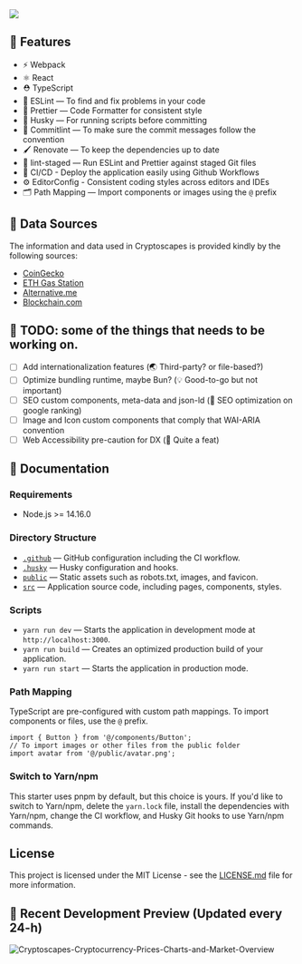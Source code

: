 <img src='https://socialify.git.ci/zourdyzou/krakenmaze/image?description=1&font=Source%20Code%20Pro&forks=1&language=1&name=1&owner=1&pattern=Charlie%20Brown&pulls=1&stargazers=1&theme=Dark' />

## 🎪 Features

- ⚡️ Webpack
- ⚛️ React 
- ⛑ TypeScript
- 📏 ESLint — To find and fix problems in your code
- 💖 Prettier — Code Formatter for consistent style
- 🐶 Husky — For running scripts before committing
- 🚓 Commitlint — To make sure the commit messages follow the convention
- 🖌 Renovate — To keep the dependencies up to date
- 🚫 lint-staged — Run ESLint and Prettier against staged Git files
- 👷 CI/CD - Deploy the application easily using Github Workflows
- ⚙️ EditorConfig - Consistent coding styles across editors and IDEs
- 🗂 Path Mapping — Import components or images using the `@` prefix

## 📝  Data Sources
The information and data used in Cryptoscapes is provided kindly by the following sources:

- [CoinGecko][5]
- [ETH Gas Station][6]
- [Alternative.me][7]
- [Blockchain.com][8]


## 🎯 TODO: some of the things that needs to be working on.

- [ ] Add internationalization features (🌏 Third-party? or file-based?)
- [ ] Optimize bundling runtime, maybe Bun? (💡 Good-to-go but not important)
- [ ] SEO custom components, meta-data and json-ld (🧪 SEO optimization on google ranking)
- [ ] Image and Icon custom components that comply that WAI-ARIA convention
- [ ] Web Accessibility pre-caution for DX (🔰 Quite a feat)

## 📜 Documentation

### Requirements

- Node.js >= 14.16.0


### Directory Structure

- [`.github`](.github) — GitHub configuration including the CI workflow.<br>
- [`.husky`](.husky) — Husky configuration and hooks.<br>
- [`public`](./public) — Static assets such as robots.txt, images, and favicon.<br>
- [`src`](./src) — Application source code, including pages, components, styles.

### Scripts

- `yarn run dev` — Starts the application in development mode at `http://localhost:3000`.
- `yarn run build` — Creates an optimized production build of your application.
- `yarn run start` — Starts the application in production mode.
<!-- - `pnpm type-check` — Validate code using TypeScript compiler. -->
<!-- - `pnpm lint` — Runs ESLint for all files in the `src` directory. -->
<!-- - `pnpm format` — Runs Prettier for all files in the `src` directory. -->

### Path Mapping

TypeScript are pre-configured with custom path mappings. To import components or files, use the `@` prefix.

```tsx
import { Button } from '@/components/Button';
// To import images or other files from the public folder
import avatar from '@/public/avatar.png';
```

### Switch to Yarn/npm

This starter uses pnpm by default, but this choice is yours. If you'd like to switch to Yarn/npm, delete the `yarn.lock` file, install the dependencies with Yarn/npm, change the CI workflow, and Husky Git hooks to use Yarn/npm commands.

## License

This project is licensed under the MIT License - see the [LICENSE.md](LICENSE.md) file for more information.

## 🎃 Recent Development Preview (Updated every 24-h)

![Cryptoscapes-Cryptocurrency-Prices-Charts-and-Market-Overview](https://user-images.githubusercontent.com/69587933/192080814-1275d910-2879-417c-af1e-c067681d3b12.png)




[1]: https://cryptoscapes.org
[2]: https://https://redux.js.org/
[3]: https://atomicdesign.bradfrost.com/chapter-2/#:~:text=Atomic%20design%20is%20atoms%2C%20molecules,parts%20at%20the%20same%20time.
[4]: https://cryptoscapes.org/trends
[5]: https://www.coingecko.com/
[6]: https://ethgasstation.info/
[7]: https://alternative.me/
[8]: https://www.blockchain.com/
[9]: https://github.com/leonardtng/cryptoscapes/projects/1
[10]: https://leonardtng.com
